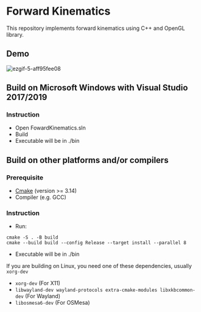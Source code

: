 # Forward Kinematics

This repository implements forward kinematics using C++ and OpenGL library.

## Demo

![ezgif-5-aff95fee08](https://github.com/tinwech/ForwardKinematics/assets/80531783/5b84846c-758b-47f0-a8d4-a36b2fad70c5)

## Build on Microsoft Windows with Visual Studio 2017/2019

### Instruction

- Open FowardKinematics.sln
- Build
- Executable will be in ./bin

## Build on other platforms and/or compilers

### Prerequisite

- [Cmake](https://cmake.org) (version >= 3.14)
- Compiler (e.g. GCC)

### Instruction

- Run:

```bash=
cmake -S . -B build
cmake --build build --config Release --target install --parallel 8
```
- Executable will be in ./bin

If you are building on Linux, you need one of these dependencies, usually `xorg-dev`

- `xorg-dev` (For X11)
- `libwayland-dev wayland-protocols extra-cmake-modules libxkbcommon-dev` (For Wayland)
- `libosmesa6-dev` (For OSMesa)
